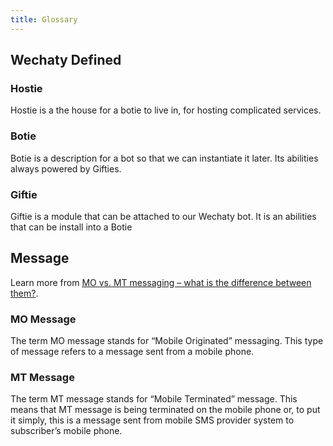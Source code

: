 ```yaml
---
title: Glossary
---
```


## Wechaty Defined

### Hostie

Hostie is a the house for a botie to live in, for hosting complicated services.

### Botie

Botie is a description for a bot so that we can instantiate it later. Its abilities always powered by Gifties.

### Giftie

Giftie is a module that can be attached to our Wechaty bot. It is an abilities that can be install into a Botie

## Message

Learn more from [MO vs. MT messaging – what is the difference between them?](https://www.horisen.com/en/blog/mo-vs-mt-messaging-what-is-the-difference-between-them).

### MO Message

The term MO message stands for “Mobile Originated” messaging. This type of message refers to a message sent from a mobile phone.

### MT Message

The term MT message stands for “Mobile Terminated” message. This means that MT message is being terminated on the mobile phone or, to put it simply, this is a message sent from mobile SMS provider system to subscriber’s mobile phone.
